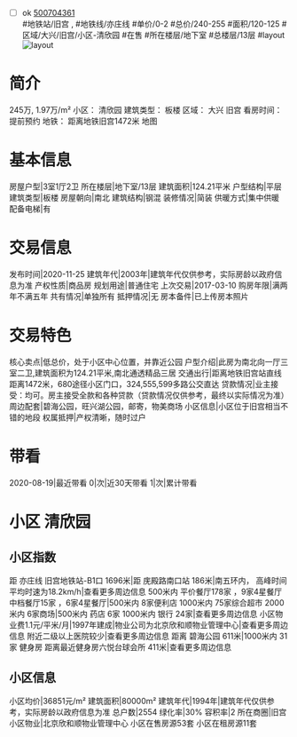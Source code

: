 - [ ] ok [500704361](https://bj.5i5j.com/ershoufang/500704361.html)  
 #地铁站/旧宫 ,  #地铁线/亦庄线
#单价/0-2 #总价/240-255 #面积/120-125   #区域/大兴/旧宫/小区-清欣园 #在售 #所在楼层/地下室 #总楼层/13层 #layout 
![layout](http://image2.5i5j.com//group1/M00/EF/C7/CgqJMV7PtW6ABpu1AAMdqdWT23c273.jpg_P5.jpg) 
# 简介 
 245万,  1.97万/m² 
小区： 清欣园
建筑类型： 板楼
区域： 大兴 旧宫
看房时间： 提前预约
地铁： 距离地铁旧宫1472米 地图
# 基本信息 
 房屋户型|3室1厅2卫
所在楼层|地下室/13层
建筑面积|124.21平米
户型结构|平层
建筑类型|板楼
房屋朝向|南北
建筑结构|钢混
装修情况|简装
供暖方式|集中供暖
配备电梯|有
# 交易信息 
 发布时间|2020-11-25
建筑年代|2003年|建筑年代仅供参考，实际房龄以政府信息为准
产权性质|商品房
规划用途|普通住宅
上次交易|2017-03-10
购房年限|满两年不满五年
共有情况|单独所有
抵押情况|无
房本备件|已上传房本照片
# 交易特色 
 核心卖点|低总价，处于小区中心位置，并靠近公园
户型介绍|此房为南北向一厅三室二卫,建筑面积为124.21平米,南北通透精品三居
交通出行|距离地铁旧宫站直线距离1472米，680途径小区门口，324,555,599多路公交直达
贷款情况|业主接受：均可。房主接受全款和各种贷款（贷款情况仅供参考，最终以实际情况为准）
周边配套|碧海公园，旺兴湖公园，邮寄，物美商场
小区信息|小区位于旧宫相当不错的地段
权属抵押|产权清晰，随时过户
# 带看 
 2020-08-19|最近带看	 0|次|近30天带看	 1|次|累计带看
# 小区 清欣园
## 小区指数 
 距 亦庄线 旧宫地铁站-B1口 1696米|距 庑殿路南口站 186米|南五环内， 高峰时间平均时速为18.2km/h|查看更多周边信息
500米内 平价餐厅178家 ，9家4星餐厅
中档餐厅15家 ，6家4星餐厅|500米内 8家便利店
1000米内 75家综合超市
2000米内 6家商场|500米内 药店 6家
1000米内 银行 24家|查看更多周边信息
小区物业费1.1元/平米/月|1997年建成|物业公司为北京欣和顺物业管理中心|查看更多周边信息
附近二级以上医院较少|查看更多周边信息
距离 碧海公园 611米|1000米内 31家 健身房
距离最近健身房六悦台球会所 411米|查看更多周边信息
## 小区信息 
 小区均价|36851元/m²
建筑面积|80000m²
建筑年代|1994年|建筑年代仅供参考，实际房龄以政府信息为准
总户数|2554
绿化率|30%
容积率|2
所在商圈|旧宫
小区物业|北京欣和顺物业管理中心
小区在售房源53套
小区在租房源11套
